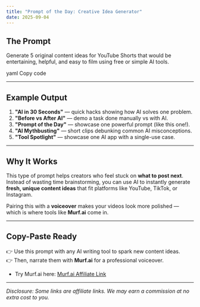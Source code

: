 ```yaml
---
title: "Prompt of the Day: Creative Idea Generator"
date: 2025-09-04
---
```


## The Prompt

Generate 5 original content ideas for YouTube Shorts
that would be entertaining, helpful, and easy to film
using free or simple AI tools.

yaml
Copy code

---

## Example Output

1. **"AI in 30 Seconds"** — quick hacks showing how AI solves one problem.  
2. **"Before vs After AI"** — demo a task done manually vs with AI.  
3. **"Prompt of the Day"** — showcase one powerful prompt (like this one!).  
4. **"AI Mythbusting"** — short clips debunking common AI misconceptions.  
5. **"Tool Spotlight"** — showcase one AI app with a single-use case.  

---

## Why It Works

This type of prompt helps creators who feel stuck on **what to post next**.  
Instead of wasting time brainstorming, you can use AI to instantly generate **fresh, unique content ideas** that fit platforms like YouTube, TikTok, or Instagram.  

Pairing this with a **voiceover** makes your videos look more polished — which is where tools like **Murf.ai** come in.  

---

## Copy-Paste Ready

👉 Use this prompt with any AI writing tool to spark new content ideas.  
👉 Then, narrate them with **Murf.ai** for a professional voiceover.  

- Try Murf.ai here: [Murf.ai Affiliate Link](AFFILIATE-LINK-HERE)  

---

*Disclosure: Some links are affiliate links. We may earn a commission at no extra cost to you.*